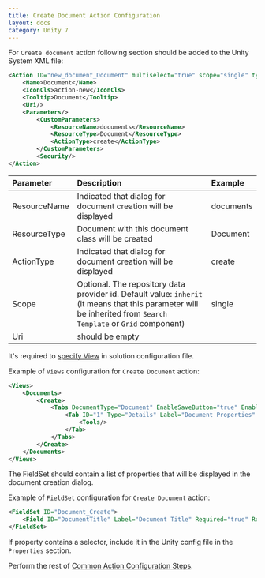 ```yaml
---
title: Create Document Action Configuration
layout: docs
category: Unity 7
---
```

For `Create document` action following section should be added to the Unity System XML file:
```xml
<Action ID="new_document_Document" multiselect="true" scope="single" type="toolbar">
	<Name>Document</Name>
	<IconCls>action-new</IconCls>
	<Tooltip>Document</Tooltip>
	<Uri/>
	<Parameters/>
		<CustomParameters>
			<ResourceName>documents</ResourceName>
			<ResourceType>Document</ResourceType>
			<ActionType>create</ActionType>
		</CustomParameters>
		<Security/>
</Action>
```

| Parameter   | Description | Example |
|:------------|:------------|:--------|
|ResourceName | Indicated that dialog for document creation will be displayed | documents   |
|ResourceType | Document with this document class will be created | Document    |
|ActionType   | Indicated that dialog for document creation will be displayed | create |
|Scope        | Optional. The repository data provider id. Default value: `inherit` (it means that this parameter will be inherited from `Search Template` or `Grid` component) | single |
|Uri        | should be empty | |

It's required to [specify View](../tags-list/views-tag.md) in solution configuration file.

Example of `Views` configuration for `Create Document` action:

```xml
<Views>
	<Documents>
		<Create>
			<Tabs DocumentType="Document" EnableSaveButton="true" EnableCloseButton="true">
				<Tab ID="1" Type="Details" Label="Document Properties" Tooltip="Document Properties" FieldSet="Document_Create">
					<Tools/>
				</Tab>
			</Tabs>
		</Create>
	</Documents>
</Views>
```

The FieldSet should contain a list of properties that will be displayed in the document creation dialog.

Example of `FieldSet` configuration for `Create Document` action:

```xml
<FieldSet ID="Document_Create">
	<Field ID="DocumentTitle" Label="Document Title" Required="true" Row="1" Column="1" Favourite = "true"/>
</FieldSet>
```

If property contains a selector, include it in the Unity config file in the `Properties` section.


Perform the rest of [Common Action Configuration Steps](../actions.md#common-actions-configuration-steps).